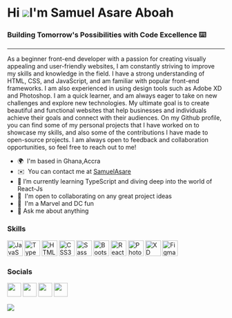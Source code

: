 # Hi ![](https://user-images.githubusercontent.com/18350557/176309783-0785949b-9127-417c-8b55-ab5a4333674e.gif)I'm Samuel Asare Aboah 

### Building Tomorrow's Possibilities with Code Excellence ⌨️ 
------------------------------------------  
As a beginner front-end developer with a passion for creating visually appealing and user-friendly websites, I am constantly striving to improve my skills and knowledge in the field. I have a strong understanding of HTML, CSS, and JavaScript, and am familiar with popular front-end frameworks. I am also experienced in using design tools such as Adobe XD and Photoshop. I am a quick learner, and am always eager to take on new challenges and explore new technologies. My ultimate goal is to create beautiful and functional websites that help businesses and individuals achieve their goals and connect with their audiences. On my Github profile, you can find some of my personal projects that I have worked on to showcase my skills, and also some of the contributions I have made to open-source projects. I am always open to feedback and collaboration opportunities, so feel free to reach out to me! 
* 🌍  I'm based in Ghana,Accra
* ✉️  You can contact me at [SamuelAsare](mailto:samuelaboahasare)
* 🌱  I’m currently learning TypeScript and diving deep into the world of React-Js
* 🤝  I'm open to collaborating on any great project ideas
* 🤩  I'm a Marvel and DC fun  
* 💬  Ask me about anything

### Skills  

<p align="left"> <a href="https://developer.mozilla.org/en-US/docs/Web/JavaScript" target="_blank" rel="noreferrer">
  <img src="https://raw.githubusercontent.com/danielcranney/readme-generator/main/public/icons/skills/javascript-colored.svg" width="36" height="36" alt="JavaScript" /></a> <a href="https://www.typescriptlang.org/" target="_blank" rel="noreferrer"><img src="https://raw.githubusercontent.com/danielcranney/readme-generator/main/public/icons/skills/typescript-colored.svg" width="36" height="36" alt="TypeScript" /></a> <a href="https://developer.mozilla.org/en-US/docs/Glossary/HTML5" target="_blank" rel="noreferrer"><img src="https://raw.githubusercontent.com/danielcranney/readme-generator/main/public/icons/skills/html5-colored.svg" width="36" height="36" alt="HTML5" /></a> <a href="https://www.w3.org/TR/CSS/#css" target="_blank" rel="noreferrer"><img src="https://raw.githubusercontent.com/danielcranney/readme-generator/main/public/icons/skills/css3-colored.svg" width="36" height="36" alt="CSS3" /></a> <a href="https://sass-lang.com/" target="_blank" rel="noreferrer"><img src="https://raw.githubusercontent.com/danielcranney/readme-generator/main/public/icons/skills/sass-colored.svg" width="36" height="36" alt="Sass" /></a> <a href="https://getbootstrap.com/" target="_blank" rel="noreferrer"><img src="https://raw.githubusercontent.com/danielcranney/readme-generator/main/public/icons/skills/bootstrap-colored.svg" width="36" height="36" alt="Bootstrap" /></a> <a href="https://react.dev/" rel="noreferrer"> <img src="https://upload.wikimedia.org/wikipedia/commons/thumb/a/a7/React-icon.svg/1280px-React-icon.svg.png" alt="React.js Logo" width="36" height="36" alt="ReactJS" /></a> <a href="https://www.adobe.com/uk/products/photoshop.html" target="_blank" rel="noreferrer"><img src="https://raw.githubusercontent.com/danielcranney/readme-generator/main/public/icons/skills/photoshop-colored.svg" width="36" height="36" alt="Photoshop" /></a> <a href="https://www.adobe.com/uk/products/xd.html" target="_blank" rel="noreferrer"><img src="https://raw.githubusercontent.com/danielcranney/readme-generator/main/public/icons/skills/xd-colored.svg" width="36" height="36" alt="XD" /></a> <a href="https://www.figma.com/" target="_blank" rel="noreferrer"><img src="https://raw.githubusercontent.com/danielcranney/readme-generator/main/public/icons/skills/figma-colored.svg" width="36" height="36" alt="Figma" /></a> </p> 

### Socials  
<p align="left"><a href="https://www.github.com/KhobbyAsare" target="_blank" rel="noreferrer"><img src="https://raw.githubusercontent.com/danielcranney/readme-generator/main/public/icons/socials/github.svg" width="32" height="32" /></a> <a href="http://www.instagram.com/_lex_code" target="_blank" rel="noreferrer"><img src="https://raw.githubusercontent.com/danielcranney/readme-generator/main/public/icons/socials/instagram.svg" width="32" height="32" /></a> <a href="https://www.linkedin.com/in/Samuelasareaboah" target="_blank" rel="noreferrer"><img src="https://raw.githubusercontent.com/danielcranney/readme-generator/main/public/icons/socials/linkedin.svg" width="32" height="32" /></a> <a href="https://www.twitter.com/khob_lex" target="_blank" rel="noreferrer"><img src="https://raw.githubusercontent.com/danielcranney/readme-generator/main/public/icons/socials/twitter.svg" width="32" height="32" /></a></p>

<img
     src="https://images.unsplash.com/photo-1615788237268-5bd2148d2b10?ixlib=rb-4.0.3&ixid=MnwxMjA3fDB8MHxwaG90by1wYWdlfHx8fGVufDB8fHx8&auto=format&fit=crop&w=870&q=80"
     >
